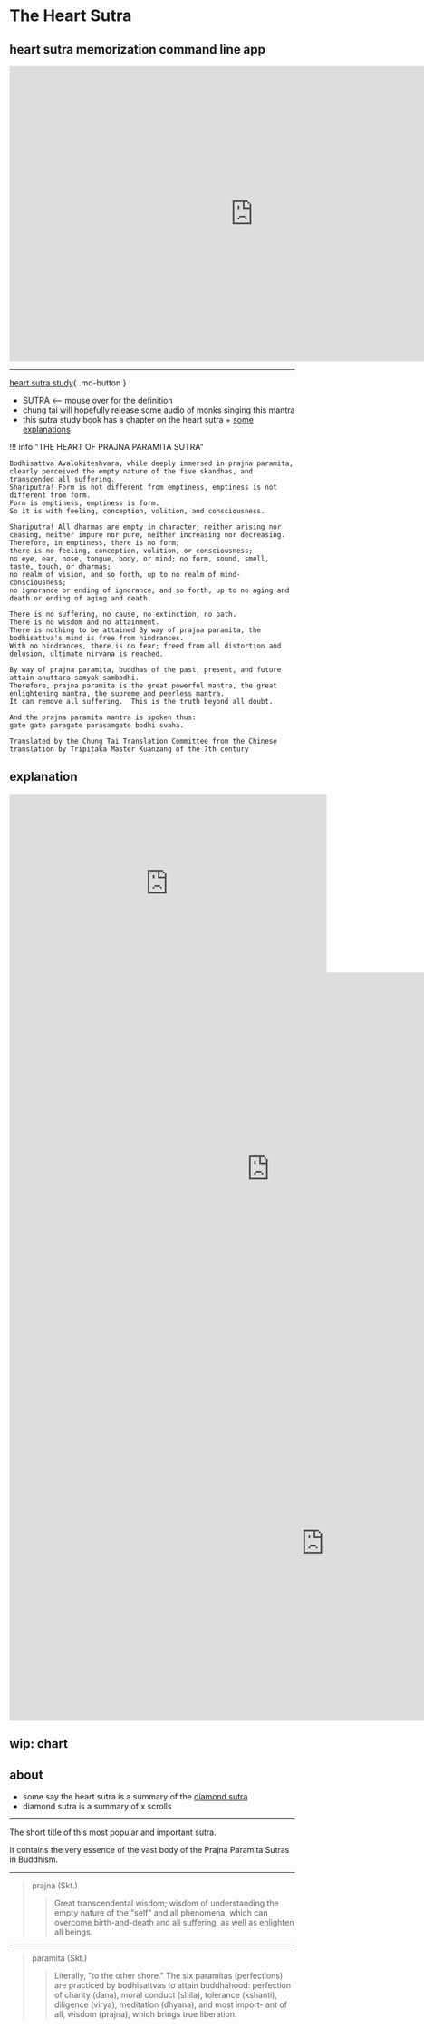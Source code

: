 # The Heart Sutra

## heart sutra memorization command line app

<iframe width="859" height="521" src="https://www.youtube.com/embed/l9DNldARFY0" title="command line app for memorizing sutras (or anything)" frameborder="0" allow="accelerometer; autoplay; clipboard-write; encrypted-media; gyroscope; picture-in-picture; web-share" referrerpolicy="strict-origin-when-cross-origin" allowfullscreen></iframe>

---

[heart sutra study](https://www.ctworld.org.tw/Buddhist%20e-Books/Books05/index.html){ .md-button }

- SUTRA <-- mouse over for the definition
- chung tai will hopefully release some audio of monks singing this mantra
- this sutra study book has a chapter on the heart sutra + [some explanations](https://www.ctworld.org.tw/Buddhist%20e-Books/Books05/index.html)

!!! info "THE HEART OF PRAJNA PARAMITA SUTRA"

    Bodhisattva Avalokiteshvara, while deeply immersed in prajna paramita,
    clearly perceived the empty nature of the five skandhas, and transcended all suffering.
    Shariputra! Form is not different from emptiness, emptiness is not different from form.
    Form is emptiness, emptiness is form.
    So it is with feeling, conception, volition, and consciousness.

    Shariputra! All dharmas are empty in character; neither arising nor ceasing, neither impure nor pure, neither increasing nor decreasing.
    Therefore, in emptiness, there is no form;
    there is no feeling, conception, volition, or consciousness;
    no eye, ear, nose, tongue, body, or mind; no form, sound, smell, taste, touch, or dharmas;
    no realm of vision, and so forth, up to no realm of mind-consciousness;
    no ignorance or ending of ignorance, and so forth, up to no aging and death or ending of aging and death.

    There is no suffering, no cause, no extinction, no path.
    There is no wisdom and no attainment.
    There is nothing to be attained By way of prajna paramita, the bodhisattva's mind is free from hindrances.
    With no hindrances, there is no fear; freed from all distortion and delusion, ultimate nirvana is reached.

    By way of prajna paramita, buddhas of the past, present, and future attain anuttara-samyak-sambodhi.
    Therefore, prajna paramita is the great powerful mantra, the great enlightening mantra, the supreme and peerless mantra.
    It can remove all suffering.  This is the truth beyond all doubt.

    And the prajna paramita mantra is spoken thus:
    gate gate paragate parasamgate bodhi svaha.

    Translated by the Chung Tai Translation Committee from the Chinese translation by Tripitaka Master Kuanzang of the 7th century

## explanation

<iframe width="560" height="315" src="https://www.youtube.com/embed/videoseries?si=alfuyO8EQSECzJHI&amp;list=PLqhBSEbitutu1nltHWUPyLzgRJx0VLRbL" title="YouTube video player" frameborder="0" allow="accelerometer; autoplay; clipboard-write; encrypted-media; gyroscope; picture-in-picture; web-share" referrerpolicy="strict-origin-when-cross-origin" allowfullscreen></iframe>

<iframe width="918" height="694" src="https://www.youtube.com/embed/ej0_39J4yts" title="The Heart Sutra of Mahayana Buddhism as Explained by The Fourteenth Dalai Lama of Tibet" frameborder="0" allow="accelerometer; autoplay; clipboard-write; encrypted-media; gyroscope; picture-in-picture; web-share" referrerpolicy="strict-origin-when-cross-origin" allowfullscreen></iframe>

<iframe width="1109" height="625" src="https://www.youtube.com/embed/_p1_RZpCQos" title="𝐓𝐡𝐞 𝐇𝐞𝐚𝐫𝐭 𝐒𝐮𝐭𝐫𝐚 ~  Prajñāpāramitā  ~ The Perfection of Wisdom" frameborder="0" allow="accelerometer; autoplay; clipboard-write; encrypted-media; gyroscope; picture-in-picture; web-share" referrerpolicy="strict-origin-when-cross-origin" allowfullscreen></iframe>

## wip: chart

## about

- some say the heart sutra is a summary of the [diamond sutra](diamond_sutra.md)
- diamond sutra is a summary of x scrolls

---

The short title of this most popular and important sutra.

It contains the very essence of the vast body of the Prajna Paramita Sutras in Buddhism.

---

> prajna (Skt.)
>> Great transcendental wisdom; wisdom of understanding the empty nature of the "self" and all phenomena, which can overcome birth-and-death and all suffering, as well as enlighten all beings.

---

> paramita (Skt.)
>> Literally, "to the other shore." The six paramitas (perfections) are practiced by bodhisattvas to attain buddhahood: perfection of charity (dana), moral conduct (shila), tolerance (kshanti), diligence (virya), meditation (dhyana), and most import- ant of all, wisdom (prajna), which brings true liberation.
